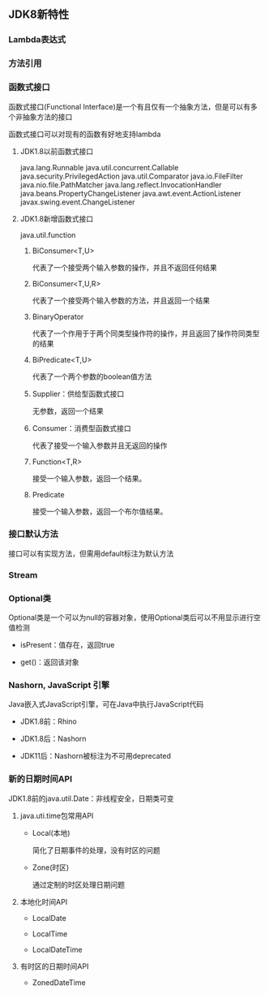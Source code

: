 ## JDK8新特性

### Lambda表达式

### 方法引用

### 函数式接口

函数式接口(Functional Interface)是一个有且仅有一个抽象方法，但是可以有多个非抽象方法的接口

函数式接口可以对现有的函数有好地支持lambda

1. JDK1.8以前函数式接口

   java.lang.Runnable
   java.util.concurrent.Callable
   java.security.PrivilegedAction
   java.util.Comparator
   java.io.FileFilter
   java.nio.file.PathMatcher
   java.lang.reflect.InvocationHandler
   java.beans.PropertyChangeListener
   java.awt.event.ActionListener
   javax.swing.event.ChangeListener

1. JDK1.8新增函数式接口

    java.util.function

    1. BiConsumer<T,U>
    
        代表了一个接受两个输入参数的操作，并且不返回任何结果
       
    2. BiConsumer<T,U,R>

       代表了一个接受两个输入参数的方法，并且返回一个结果

    3. BinaryOperator<T>

       代表了一个作用于于两个同类型操作符的操作，并且返回了操作符同类型的结果

    4. BiPredicate<T,U>
       
       代表了一个两个参数的boolean值方法

    5. Supplier：供给型函数式接口

       无参数，返回一个结果

    6. Consumer<T>：消费型函数式接口

        代表了接受一个输入参数并且无返回的操作

    7. Function<T,R>

        接受一个输入参数，返回一个结果。

    8. Predicate<T>

       接受一个输入参数，返回一个布尔值结果。

### 接口默认方法

接口可以有实现方法，但需用default标注为默认方法

### Stream

### Optional类

Optional类是一个可以为null的容器对象，使用Optional类后可以不用显示进行空值检测

* isPresent：值存在，返回true

* get()：返回该对象

### Nashorn, JavaScript 引擎

Java嵌入式JavaScript引擎，可在Java中执行JavaScript代码

* JDK1.8前：Rhino

* JDK1.8后：Nashorn

* JDK11后：Nashorn被标注为不可用deprecated

### 新的日期时间API

JDK1.8前的java.util.Date：非线程安全，日期类可变 

1. java.uti.time包常用API

    * Local(本地)
    
        简化了日期事件的处理，没有时区的问题
    
    * Zone(时区)
    
        通过定制的时区处理日期问题

2. 本地化时间API

    * LocalDate
      
    * LocalTime
    
    * LocalDateTime

3. 有时区的日期时间API

    * ZonedDateTime